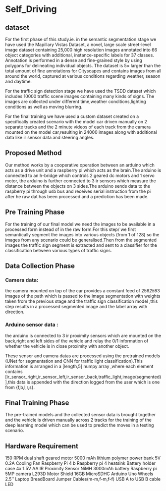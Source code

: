 # Self_Driving

## dataset
For the first phase of this study.ie. in the semantic segmentation stage we have used the Mapillary Vistas Dataset, a novel, large scale street-level image dataset containing 25,000 high resolution images annotated into 66 object categories with additional, instance-specific labels for 37 classes. Annotation is performed in a dense and fine-grained style by using polygons for delineating individual objects. The dataset is 5× larger than the total amount of fine annotations for Cityscapes and contains images from all around the world, captured at various conditions regarding weather, season and daytime. 

For the traffic sign detection stage we have used the TSDD dataset which includes 10000 traffic scene images containing many kinds of signs. The images are collected under different time,weather conditions,lighting conditions as well as moving blurring.

For the final training we have used a custom dataset created on a specifically created scenario with the model car driven manually on 2 separate tracks and the 2 minute videos of each track from the camera mounted on the model car,resulting in 24000 images along with additional data like ir sensor data and steering angles.

## Proposed Method
Our method works by a cooperative operation between an arduino which acts as a drive unit and a raspberry pi which acts as the brain.The arduino is connected to an h-bridge which controls 2 geared dc motors and 1 servo motor, the arduino is further connected to 3 ir sensors which measure the distance between the objects on 3 sides.The arduino sends data to the raspberry pi through usb bus and receives serial instruction from the pi after he raw dat has been processed and a prediction has been made.

## Pre Training Phase
For the training of our final model we need the images to be available in a processed form instead of in the raw form.For this step/ we first semantically segment the images into various objects (from 1 of 128) so the images from any scenario could be generalised.Then from the segmented images the traffic sign segment is extracted and sent to a classifier for the classification between various types of traffic signs.

## Data Collection Phase
### Camera data: 
the camera mounted on top of the car provides a constant feed of 256*256*3 images of the path which is passed to the image segmentation with weights taken from the previous stage and the traffic sign classification model ,this step results in a processed segmented image and the label array with direction.
### Arduino sensor data : 
the arduino is connected to 3 ir proximity sensors which are mounted on the back,right and left sides of the vehicle and relay the 0/1 information of whether the vehicle is in close proximity with another object.

These sensor and camera datas are processed using the pretrained models (UNet for segmentation and CNN for traffic light classification).This information is arranged in a [length,5] numpy array ,where each element contains [ir_sensor_right,ir_sensor_left,ir_sensor_back,traffic_light,image(segmented)],this data is appended with the direction logged from the user which is one from {f,b,l,r,s}.

## Final Training Phase
The pre-trained models and the collected sensor data is brought together and the vehicle is driven manually across 2 tracks for the training of the deep learning model which can be used to predict the moves in a testing scenario. 

## Hardware Requirement

150 RPM dual shaft geared motor
5000 mAh lithium polymer power bank
5V 0.2A Cooling Fan
Raspberry Pi 4 b
Raspberry pi 4 heatsink
Battery holder case 4x 1.5V AA
IR Proximity Sensor
NiMH 3000mAh battery
Raspberry pi 5MP camera
L293D Motor Shield
16GB MicroSDHC
Arduino Uno
Wheels 2.5’’
Laptop 
BreadBoard
Jumper Cables(m-m,f-m,f-f) 
USB A to USB B cable
LED







